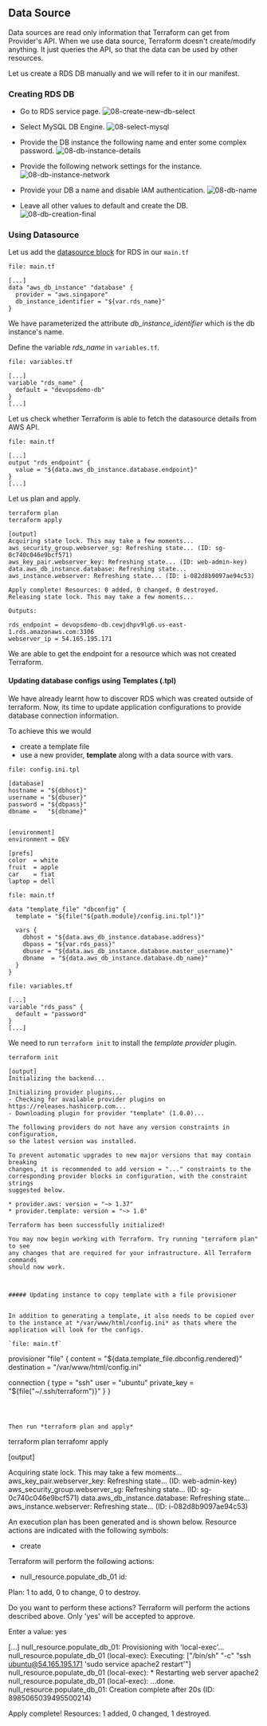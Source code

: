 ## Data Source

Data sources are read only information that Terraform can get from Provider's API. When we use data source, Terraform doesn't create/modify anything. It just queries the API, so that the data can be used by other resources.

Let us create a RDS DB manually and we will refer to it in our manifest.

### Creating RDS DB

  * Go to RDS service page.
  ![08-create-new-db-select](./images/08-create-new-db-select.png)

  * Select MySQL DB Engine.
  ![08-select-mysql](./images/08-select-mysql.png)

  * Provide the DB instance the following name and enter some complex password.
  ![08-db-instance-details](./images/08-db-instance-details.png)

  * Provide the following network settings for the instance.
  ![08-db-instance-network](./images/08-db-instance-network.png)

  * Provide your DB a name and disable IAM authentication.
  ![08-db-name](./images/08-db-name.png)

  * Leave all other values to default and create the DB.
  ![08-db-creation-final](./images/08-db-creation-final.png)

### Using Datasource

Let us add the [datasource block](https://www.terraform.io/docs/providers/aws/d/db_instance.html)  for RDS in our `main.tf`

`file: main.tf`

```
[...]
data "aws_db_instance" "database" {
  provider = "aws.singapore"
  db_instance_identifier = "${var.rds_name}"
}
```

We have parameterized the attribute *db_instance_identifier* which is the db instance's name.

Define the variable *rds_name* in `variables.tf`.

`file: variables.tf`

```
[...]
variable "rds_name" {
  default = "devopsdemo-db"
}
[...]
```

Let us check whether Terraform is able to fetch the datasource details from AWS API.

`file: main.tf`


```
[...]
output "rds_endpoint" {
  value = "${data.aws_db_instance.database.endpoint}"
}
[...]
```

Let us plan and apply.

```
terraform plan
terraform apply

[output]
Acquiring state lock. This may take a few moments...
aws_security_group.webserver_sg: Refreshing state... (ID: sg-0c740c046e9bcf571)
aws_key_pair.webserver_key: Refreshing state... (ID: web-admin-key)
data.aws_db_instance.database: Refreshing state...
aws_instance.webserver: Refreshing state... (ID: i-082d8b9097ae94c53)

Apply complete! Resources: 0 added, 0 changed, 0 destroyed.
Releasing state lock. This may take a few moments...

Outputs:

rds_endpoint = devopsdemo-db.cewjdhpv9lg6.us-east-1.rds.amazonaws.com:3306
webserver_ip = 54.165.195.171
```

We are able to get the endpoint for a resource which was not created Terraform.

#### Updating database configs using Templates (.tpl)

We have already learnt how to discover RDS which was created outside of terraform. Now, its time to update application configurations to provide database connection information.

To achieve this we would

  * create a template file
  * use a new provider, **template** along with a data source with vars.

`file: config.ini.tpl`

```
[database]
hostname = "${dbhost}"
username = "${dbuser}"
password = "${dbpass}"
dbname =   "${dbname}"


[environment]
environment = DEV

[prefs]
color  = white
fruit  = apple
car    = fiat
laptop = dell
```

`file: main.tf`

```
data "template_file" "dbconfig" {
  template = "${file("${path.module}/config.ini.tpl")}"

  vars {
    dbhost = "${data.aws_db_instance.database.address}"
    dbpass = "${var.rds_pass}"
    dbuser = "${data.aws_db_instance.database.master_username}"
    dbname  = "${data.aws_db_instance.database.db_name}"
  }
}
```


`file: variables.tf`

```
[...]
variable "rds_pass" {
  default = "password"
}
[...]
```


We need to run `terraform init` to install the *template provider* plugin.

```
terraform init

[output]
Initializing the backend...

Initializing provider plugins...
- Checking for available provider plugins on https://releases.hashicorp.com...
- Downloading plugin for provider "template" (1.0.0)...

The following providers do not have any version constraints in configuration,
so the latest version was installed.

To prevent automatic upgrades to new major versions that may contain breaking
changes, it is recommended to add version = "..." constraints to the
corresponding provider blocks in configuration, with the constraint strings
suggested below.

* provider.aws: version = "~> 1.37"
* provider.template: version = "~> 1.0"

Terraform has been successfully initialized!

You may now begin working with Terraform. Try running "terraform plan" to see
any changes that are required for your infrastructure. All Terraform commands
should now work.



##### Updating instance to copy template with a file provisioner


In addition to generating a template, it also needs to be copied over to the instance at */var/www/html/config.ini* as thats where the application will look for the configs.

`file: main.tf`

```
provisioner "file" {
  content      = "${data.template_file.dbconfig.rendered}"
  destination = "/var/www/html/config.ini"

  connection {
    type        = "ssh"
    user        = "ubuntu"
    private_key = "${file("~/.ssh/terraform")}"
  }
}
```



Then run *terraform plan and apply*

```
terraform plan
terrafomr apply

[output]

Acquiring state lock. This may take a few moments...
aws_key_pair.webserver_key: Refreshing state... (ID: web-admin-key)
aws_security_group.webserver_sg: Refreshing state... (ID: sg-0c740c046e9bcf571)
data.aws_db_instance.database: Refreshing state...
aws_instance.webserver: Refreshing state... (ID: i-082d8b9097ae94c53)

An execution plan has been generated and is shown below.
Resource actions are indicated with the following symbols:
  + create

Terraform will perform the following actions:

  + null_resource.populate_db_01
      id: <computed>


Plan: 1 to add, 0 to change, 0 to destroy.

Do you want to perform these actions?
  Terraform will perform the actions described above.
  Only 'yes' will be accepted to approve.

  Enter a value: yes

[...]
null_resource.populate_db_01: Provisioning with 'local-exec'...
null_resource.populate_db_01 (local-exec): Executing: ["/bin/sh" "-c" "ssh ubuntu@54.165.195.171 'sudo service apache2 restart'"]
null_resource.populate_db_01 (local-exec):  * Restarting web server apache2
null_resource.populate_db_01 (local-exec):    ...done.
null_resource.populate_db_01: Creation complete after 20s (ID: 8985065039495500214)

Apply complete! Resources: 1 added, 0 changed, 1 destroyed.
```
